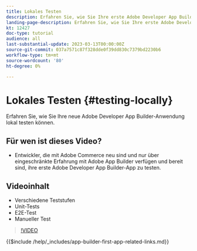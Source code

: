 ```yaml
---
title: Lokales Testen
description: Erfahren Sie, wie Sie Ihre erste Adobe Developer App Builder-App testen.
landing-page-description: Erfahren Sie, wie Sie Ihre erste Adobe Developer App Builder-App testen.
kt: 12427
doc-type: tutorial
audience: all
last-substantial-update: 2023-03-13T00:00:00Z
source-git-commit: 037a7571c87f328dde0f39dd830c7379bd2230b6
workflow-type: tm+mt
source-wordcount: '80'
ht-degree: 0%

---
```



# Lokales Testen {#testing-locally}

Erfahren Sie, wie Sie Ihre neue Adobe Developer App Builder-Anwendung lokal testen können.

## Für wen ist dieses Video?

* Entwickler, die mit Adobe Commerce neu sind und nur über eingeschränkte Erfahrung mit Adobe App Builder verfügen und bereit sind, ihre erste Adobe Developer App Builder-App zu testen.

## Videoinhalt

* Verschiedene Teststufen
* Unit-Tests
* E2E-Test
* Manueller Test

>[!VIDEO](https://video.tv.adobe.com/v/3416594)

{{$include /help/_includes/app-builder-first-app-related-links.md}}

